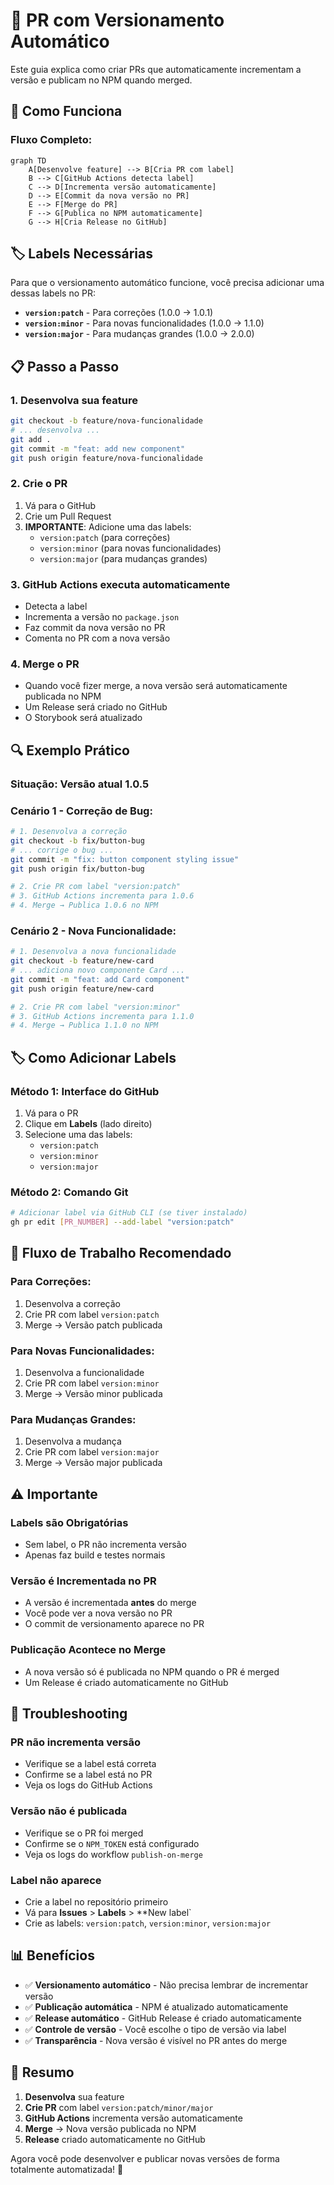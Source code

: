 # 🚀 PR com Versionamento Automático

Este guia explica como criar PRs que automaticamente incrementam a versão e publicam no NPM quando merged.

## 🎯 Como Funciona

### **Fluxo Completo:**
```mermaid
graph TD
    A[Desenvolve feature] --> B[Cria PR com label]
    B --> C[GitHub Actions detecta label]
    C --> D[Incrementa versão automaticamente]
    D --> E[Commit da nova versão no PR]
    E --> F[Merge do PR]
    F --> G[Publica no NPM automaticamente]
    G --> H[Cria Release no GitHub]
```

## 🏷️ Labels Necessárias

Para que o versionamento automático funcione, você precisa adicionar uma dessas labels no PR:

- **`version:patch`** - Para correções (1.0.0 → 1.0.1)
- **`version:minor`** - Para novas funcionalidades (1.0.0 → 1.1.0)  
- **`version:major`** - Para mudanças grandes (1.0.0 → 2.0.0)

## 📋 Passo a Passo

### **1. Desenvolva sua feature**
```bash
git checkout -b feature/nova-funcionalidade
# ... desenvolva ...
git add .
git commit -m "feat: add new component"
git push origin feature/nova-funcionalidade
```

### **2. Crie o PR**
1. Vá para o GitHub
2. Crie um Pull Request
3. **IMPORTANTE**: Adicione uma das labels:
   - `version:patch` (para correções)
   - `version:minor` (para novas funcionalidades)
   - `version:major` (para mudanças grandes)

### **3. GitHub Actions executa automaticamente**
- Detecta a label
- Incrementa a versão no `package.json`
- Faz commit da nova versão no PR
- Comenta no PR com a nova versão

### **4. Merge o PR**
- Quando você fizer merge, a nova versão será automaticamente publicada no NPM
- Um Release será criado no GitHub
- O Storybook será atualizado

## 🔍 Exemplo Prático

### **Situação**: Versão atual 1.0.5

### **Cenário 1 - Correção de Bug:**
```bash
# 1. Desenvolva a correção
git checkout -b fix/button-bug
# ... corrige o bug ...
git commit -m "fix: button component styling issue"
git push origin fix/button-bug

# 2. Crie PR com label "version:patch"
# 3. GitHub Actions incrementa para 1.0.6
# 4. Merge → Publica 1.0.6 no NPM
```

### **Cenário 2 - Nova Funcionalidade:**
```bash
# 1. Desenvolva a nova funcionalidade
git checkout -b feature/new-card
# ... adiciona novo componente Card ...
git commit -m "feat: add Card component"
git push origin feature/new-card

# 2. Crie PR com label "version:minor"
# 3. GitHub Actions incrementa para 1.1.0
# 4. Merge → Publica 1.1.0 no NPM
```

## 🏷️ Como Adicionar Labels

### **Método 1: Interface do GitHub**
1. Vá para o PR
2. Clique em **Labels** (lado direito)
3. Selecione uma das labels:
   - `version:patch`
   - `version:minor`
   - `version:major`

### **Método 2: Comando Git**
```bash
# Adicionar label via GitHub CLI (se tiver instalado)
gh pr edit [PR_NUMBER] --add-label "version:patch"
```

## 🔄 Fluxo de Trabalho Recomendado

### **Para Correções:**
1. Desenvolva a correção
2. Crie PR com label `version:patch`
3. Merge → Versão patch publicada

### **Para Novas Funcionalidades:**
1. Desenvolva a funcionalidade
2. Crie PR com label `version:minor`
3. Merge → Versão minor publicada

### **Para Mudanças Grandes:**
1. Desenvolva a mudança
2. Crie PR com label `version:major`
3. Merge → Versão major publicada

## ⚠️ Importante

### **Labels são Obrigatórias**
- Sem label, o PR não incrementa versão
- Apenas faz build e testes normais

### **Versão é Incrementada no PR**
- A versão é incrementada **antes** do merge
- Você pode ver a nova versão no PR
- O commit de versionamento aparece no PR

### **Publicação Acontece no Merge**
- A nova versão só é publicada no NPM quando o PR é merged
- Um Release é criado automaticamente no GitHub

## 🚨 Troubleshooting

### **PR não incrementa versão**
- Verifique se a label está correta
- Confirme se a label está no PR
- Veja os logs do GitHub Actions

### **Versão não é publicada**
- Verifique se o PR foi merged
- Confirme se o `NPM_TOKEN` está configurado
- Veja os logs do workflow `publish-on-merge`

### **Label não aparece**
- Crie a label no repositório primeiro
- Vá para **Issues** > **Labels** > **New label`
- Crie as labels: `version:patch`, `version:minor`, `version:major`

## 📊 Benefícios

- ✅ **Versionamento automático** - Não precisa lembrar de incrementar versão
- ✅ **Publicação automática** - NPM é atualizado automaticamente
- ✅ **Release automático** - GitHub Release é criado automaticamente
- ✅ **Controle de versão** - Você escolhe o tipo de versão via label
- ✅ **Transparência** - Nova versão é visível no PR antes do merge

## 🎯 Resumo

1. **Desenvolva** sua feature
2. **Crie PR** com label `version:patch/minor/major`
3. **GitHub Actions** incrementa versão automaticamente
4. **Merge** → Nova versão publicada no NPM
5. **Release** criado automaticamente no GitHub

Agora você pode desenvolver e publicar novas versões de forma totalmente automatizada! 🚀
